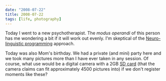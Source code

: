 ```yaml
---
date: "2008-07-22"
title: 2008-07-22
tags: [life, photography]
---
```

Today I went to a new psychotherapist. The *modus operandi* of this
person has me wondering a bit if it will work out evenly. I'm
skeptical of the
[Neuro-linguistic programming](http://en.wikipedia.org/wiki/Neurolinguistic_programming)
approach.

Today was also Mom's birthday. We had a private (and mini) party
here and we took many pictures more than I have ever taken in any
session. Of course, what use would be a digital camera with a 2GB
[SD card](http://en.wikipedia.org/wiki/SD_Card) (that the camera
claims can fit approximately 4500 pictures into) if we don't
register moments like these?


